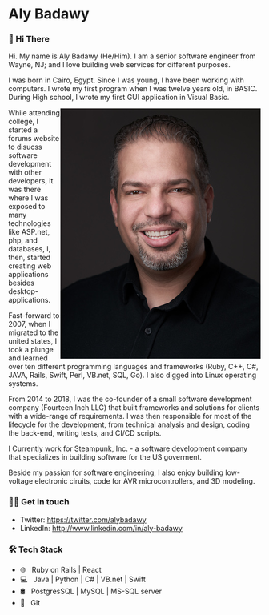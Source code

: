 # Aly Badawy

### 👋 Hi There

Hi. My name is Aly Badawy (He/Him). I am a senior software engineer from Wayne, NJ; and I love building web services for different purposes.

I was born in Cairo, Egypt. Since I was young, I have been working with computers. I wrote my first program when I was twelve years old, in BASIC. During  High school, I wrote my first GUI application in Visual Basic.

<img align="right" src="https://github.com/AlyBadawy/AlyBadawy/blob/main/aly_badawy.jpeg?raw=true">

While attending college, I started a forums website to disucss software development with other developers, it was there where I was exposed to many technologies like ASP.net, php, and databases, I, then, started creating web applications besides desktop-applications.

Fast-forward to 2007, when I migrated to the united states, I took a plunge and learned over ten different programming languages and frameworks (Ruby, C++, C#, JAVA, Rails, Swift, Perl, VB.net, SQL, Go). I also digged into Linux operating systems.

From 2014 to 2018, I was the co-founder of a small software development company (Fourteen Inch LLC) that built frameworks and solutions for clients with a wide-range of requirements. I was then responsible for most of the lifecycle for the development, from technical analysis and design, coding the back-end, writing tests, and CI/CD scripts.

I Currently work for Steampunk, Inc. - a software development company that specializes in building software for the US goverment.

Beside my passion for software engineering, I also enjoy building low-voltage electronic ciruits, code for AVR microcontrollers, and 3D modeling.


### 🤝🏻 Get in touch
- Twitter: https://twitter.com/alybadawy
- LinkedIn: http://www.linkedin.com/in/aly-badawy


### 🛠 Tech Stack

- 🌐 &nbsp; Ruby on Rails | React
- 💻 &nbsp; Java | Python | C# | VB.net | Swift
- 🛢 &nbsp; PostgresSQL | MySQL | MS-SQL server
- 🔧 &nbsp; Git
